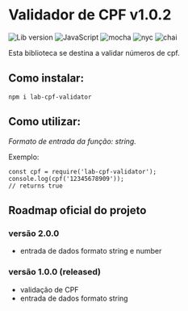 # Validador de CPF v1.0.2

![Lib version](https://img.shields.io/badge/lib-v1.0.2-blue.svg) 
![JavaScript](https://img.shields.io/badge/-JavaScript-yellow.svg) 
![mocha](https://img.shields.io/badge/-mocha-yellowgreen.svg)
![nyc](https://img.shields.io/badge/-nyc-brightgreen.svg)
![chai](https://img.shields.io/badge/-chai-orange.svg)

Esta biblioteca se destina a validar números de cpf.

## Como instalar:

```
npm i lab-cpf-validator
```

## Como utilizar:
*Formato de entrada da função: string.*

Exemplo:

```
const cpf = require('lab-cpf-validator');
console.log(cpf('12345678909'));
// returns true
```

## Roadmap oficial do projeto

### versão 2.0.0
* entrada de dados formato string e number

### versão 1.0.0 (released)
* validação de CPF
* entrada de dados formato string